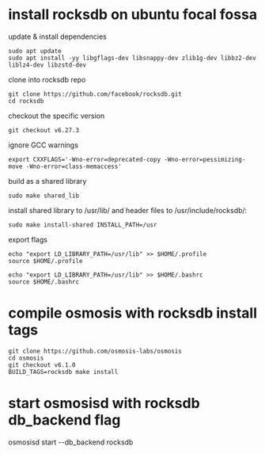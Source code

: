 # install rocksdb on ubuntu focal fossa

update & install dependencies
```
sudo apt update
sudo apt install -yy libgflags-dev libsnappy-dev zlib1g-dev libbz2-dev liblz4-dev libzstd-dev
```

clone into rocksdb repo
```
git clone https://github.com/facebook/rocksdb.git
cd rocksdb
```

checkout the specific version
```
git checkout v6.27.3
```

ignore GCC warnings
```
export CXXFLAGS='-Wno-error=deprecated-copy -Wno-error=pessimizing-move -Wno-error=class-memaccess'
```

build as a shared library
```
sudo make shared_lib
```

install shared library to /usr/lib/ and header files to /usr/include/rocksdb/:
```
sudo make install-shared INSTALL_PATH=/usr
```

export flags
```
echo "export LD_LIBRARY_PATH=/usr/lib" >> $HOME/.profile
source $HOME/.profile
```
```
echo "export LD_LIBRARY_PATH=/usr/lib" >> $HOME/.bashrc
source $HOME/.bashrc
```

# compile osmosis with rocksdb install tags
```
git clone https://github.com/osmosis-labs/osmosis
cd osmosis
git checkout v6.1.0
BUILD_TAGS=rocksdb make install
```

# start osmosisd with rocksdb db_backend flag
osmosisd start --db_backend rocksdb
